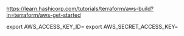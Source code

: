 https://learn.hashicorp.com/tutorials/terraform/aws-build?in=terraform/aws-get-started

export AWS_ACCESS_KEY_ID=
export AWS_SECRET_ACCESS_KEY=
